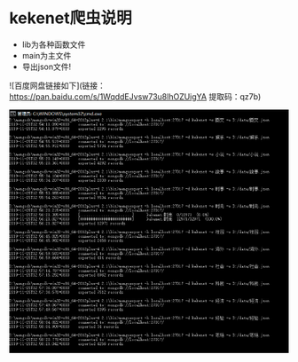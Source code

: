 # kekenet爬虫说明

- lib为各种函数文件
- main为主文件
- 导出json文件!

![百度网盘链接如下](链接：https://pan.baidu.com/s/1WqddEJvsw73u8lhOZUigYA 
提取码：qz7b)

![image text](导出.png)
